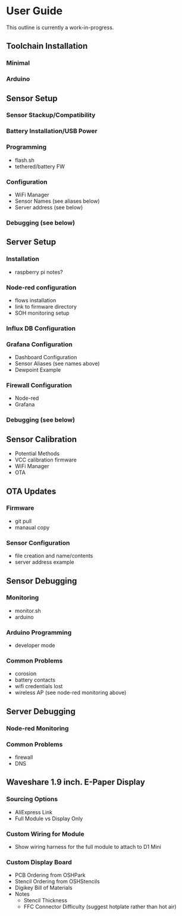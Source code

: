 # User Guide
This outline is currently a work-in-progress.

## Toolchain Installation
### Minimal
### Arduino

## Sensor Setup
### Sensor Stackup/Compatibility
### Battery Installation/USB Power
### Programming
- flash.sh
- tethered/battery FW
### Configuration
- WiFi Manager
- Sensor Names (see aliases below)
- Server address (see below)
### Debugging (see below)

## Server Setup
### Installation
- raspberry pi notes?
### Node-red configuration
- flows installation
- link to firmware directory
- SOH monitoring setup
### Influx DB Configuration
### Grafana Configuration
- Dashboard Configuration
- Sensor Aliases (see names above)
- Dewpoint Example
### Firewall Configuration
- Node-red
- Grafana
### Debugging (see below)

## Sensor Calibration
- Potential Methods
- VCC calibration firmware
- WiFi Manager
- OTA

## OTA Updates
### Firmware
- git pull
- manaual copy
### Sensor Configuration
- file creation and name/contents
- server address example

## Sensor Debugging
### Monitoring
- monitor.sh
- arduino
### Arduino Programming
- developer mode
### Common Problems
- corosion
- battery contacts
- wifi credentials lost
- wireless AP (see node-red monitoring above)

## Server Debugging
### Node-red Monitoring
### Common Problems
- firewall
- DNS

## Waveshare 1.9 inch. E-Paper Display
### Sourcing Options
- AliExpress Link
- Full Module vs Display Only
### Custom Wiring for Module
- Show wiring harness for the full module to attach to D1 Mini
### Custom Display Board
- PCB Ordering from OSHPark
- Stencil Ordering from OSHStencils
- Digikey Bill of Materials
- Notes
  - Stencil Thickness
  - FFC Connector Difficulty (suggest hotplate rather than hot air)

